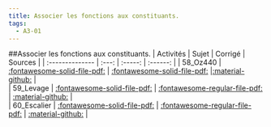```yaml
---
title: Associer les fonctions aux constituants. 
tags:
  - A3-01
---
```

[comment]: <> (Généré automatiquement par make_all_activitess.py, creation_fichiers_activites)

##Associer les fonctions aux constituants. 
| Activités | Sujet | Corrigé | Sources  | 
| :-------------- | :---: | :-----: | :------: | 
| 58_Oz440 | [:fontawesome-solid-file-pdf:](http://xpessoles-cpge.fr/pdf/A3_01_58_Oz440_Sujet.pdf) | [:fontawesome-solid-file-pdf:](http://xpessoles-cpge.fr/pdf/A3_01_58_Oz440_Corrige.pdf) |[:material-github:](https://github.com/xpessoles/ExercicesCompetences/tree/main/A3_AnalyseFonctionnelleStructurelle/A3_01_ChaineFonctionnelle/58_Oz440) |  
| 59_Levage | [:fontawesome-solid-file-pdf:](http://xpessoles-cpge.fr/pdf/A3_01_59_Levage_Sujet.pdf) | [:fontawesome-regular-file-pdf:](http://xpessoles-cpge.fr/pdf/A3_01_59_Levage_Corrige.pdf) | [:material-github:](https://github.com/xpessoles/ExercicesCompetences/tree/main/A3_AnalyseFonctionnelleStructurelle/A3_01_ChaineFonctionnelle/59_Levage) |  
| 60_Escalier | [:fontawesome-solid-file-pdf:](http://xpessoles-cpge.fr/pdf/A3_01_60_Escalier_Sujet.pdf) | [:fontawesome-regular-file-pdf:](http://xpessoles-cpge.fr/pdf/A3_01_60_Escalier_Corrige.pdf) | [:material-github:](https://github.com/xpessoles/ExercicesCompetences/tree/main/A3_AnalyseFonctionnelleStructurelle/A3_01_ChaineFonctionnelle/60_Escalier) |  

